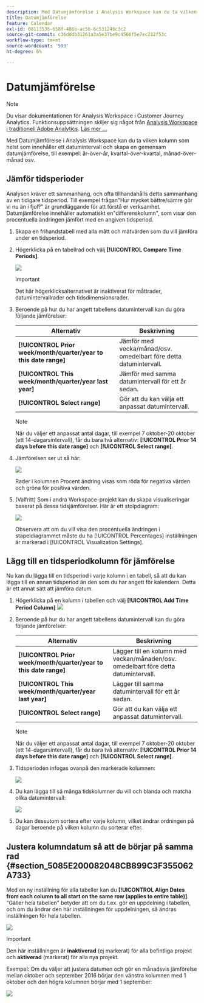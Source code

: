 ```yaml
---
description: Med Datumjämförelse i Analysis Workspace kan du ta vilken kolumn som helst som innehåller ett datumintervall och skapa en gemensam datumjämförelse, till exempel år för år, kvartal för kvartal, månad för månad.
title: Datumjämförelse
feature: Calendar
exl-id: 08113536-658f-486b-ac56-6c531240c3c2
source-git-commit: c36dddb31261a3a5e37be9c4566f5e7ec212f53c
workflow-type: tm+mt
source-wordcount: '593'
ht-degree: 6%

---
```


# Datumjämförelse

>[!NOTE]
>
>Du visar dokumentationen för Analysis Workspace i Customer Journey Analytics. Funktionsuppsättningen skiljer sig något från [Analysis Workspace i traditionell Adobe Analytics](https://experienceleague.adobe.com/docs/analytics/analyze/analysis-workspace/home.html). [Läs mer …](/help/getting-started/cja-aa.md)

Med Datumjämförelse i Analysis Workspace kan du ta vilken kolumn som helst som innehåller ett datumintervall och skapa en gemensam datumjämförelse, till exempel: år-över-år, kvartal-över-kvartal, månad-över-månad osv.

## Jämför tidsperioder

Analysen kräver ett sammanhang, och ofta tillhandahålls detta sammanhang av en tidigare tidsperiod. Till exempel frågan&quot;Hur mycket bättre/sämre gör vi nu än i fjol?&quot; är grundläggande för att förstå er verksamhet. Datumjämförelse innehåller automatiskt en&quot;differenskolumn&quot;, som visar den procentuella ändringen jämfört med en angiven tidsperiod.

1. Skapa en frihandstabell med alla mått och mätvärden som du vill jämföra under en tidsperiod.
1. Högerklicka på en tabellrad och välj **[!UICONTROL Compare Time Periods]**.

   ![](assets/compare-time.png)

   >[!IMPORTANT]
   >
   >Det här högerklicksalternativet är inaktiverat för måttrader, datumintervallrader och tidsdimensionsrader.

1. Beroende på hur du har angett tabellens datumintervall kan du göra följande jämförelser:

   | Alternativ | Beskrivning |
   |---|---|
   | **[!UICONTROL Prior week/month/quarter/year to this date range]** | Jämför med vecka/månad/osv. omedelbart före detta datumintervall. |
   | **[!UICONTROL This week/month/quarter/year last year]** | Jämför med samma datumintervall för ett år sedan. |
   | **[!UICONTROL Select range]** | Gör att du kan välja ett anpassat datumintervall. |

   >[!NOTE]
   >
   >När du väljer ett anpassat antal dagar, till exempel 7 oktober-20 oktober (ett 14-dagarsintervall), får du bara två alternativ: **[!UICONTROL Prior 14 days before this date range]** och **[!UICONTROL Select range]**.

1. Jämförelsen ser ut så här:

   ![](assets/compare-time-result.png)

   Rader i kolumnen Procent ändring visas som röda för negativa värden och gröna för positiva värden.

1. (Valfritt) Som i andra Workspace-projekt kan du skapa visualiseringar baserat på dessa tidsjämförelser. Här är ett stolpdiagram:

   ![](assets/compare-time-barchart.png)

   Observera att om du vill visa den procentuella ändringen i stapeldiagrammet måste du ha [!UICONTROL Percentages] inställningen är markerad i [!UICONTROL Visualization Settings].

## Lägg till en tidsperiodkolumn för jämförelse

Nu kan du lägga till en tidsperiod i varje kolumn i en tabell, så att du kan lägga till en annan tidsperiod än den som du har angett för kalendern. Detta är ett annat sätt att jämföra datum.

1. Högerklicka på en kolumn i tabellen och välj **[!UICONTROL Add Time Period Column]** ![](assets/add-time-period-column.png)

1. Beroende på hur du har angett tabellens datumintervall kan du göra följande jämförelser:

   | Alternativ | Beskrivning |
   |---|---|
   | **[!UICONTROL Prior week/month/quarter/year to this date range]** | Lägger till en kolumn med veckan/månaden/osv. omedelbart före detta datumintervall. |
   | **[!UICONTROL This week/month/quarter/year last year]** | Lägger till samma datumintervall för ett år sedan. |
   | **[!UICONTROL Select range]** | Gör att du kan välja ett anpassat datumintervall. |

   >[!NOTE]
   >
   >När du väljer ett anpassat antal dagar, till exempel 7 oktober-20 oktober (ett 14-dagarsintervall), får du bara två alternativ: **[!UICONTROL Prior 14 days before this date range]** och **[!UICONTROL Select range]**.

1. Tidsperioden infogas ovanpå den markerade kolumnen:

   ![](assets/add-time-period-column2.png)

1. Du kan lägga till så många tidskolumner du vill och blanda och matcha olika datumintervall:

   ![](assets/add-time-period-column4.png)

1. Du kan dessutom sortera efter varje kolumn, vilket ändrar ordningen på dagar beroende på vilken kolumn du sorterar efter.

## Justera kolumndatum så att de börjar på samma rad {#section_5085E200082048CB899C3F355062A733}

Med en ny inställning för alla tabeller kan du **[!UICONTROL Align Dates from each column to all start on the same row (applies to entire table)]**. &quot;Gäller hela tabellen&quot; betyder att om du t.ex. gör en uppdelning i tabellen, och om du ändrar den här inställningen för uppdelningen, så ändras inställningen för hela tabellen.

![](assets/date-comparison-setting.png)

>[!IMPORTANT]
>
>Den här inställningen är **inaktiverad** (ej markerat) för alla befintliga projekt och **aktiverad** (markerat) för alla nya projekt.

Exempel: Om du väljer att justera datumen och gör en månadsvis jämförelse mellan oktober och september 2016 börjar den vänstra kolumnen med 1 oktober och den högra kolumnen börjar med 1 september:

![](assets/add-time-period-column3.png)

<!-- 

<p>See Jonny Moon's email from November 3. </p>

 -->
